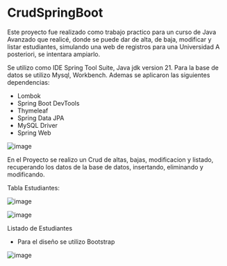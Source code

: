 # CrudSpringBoot

Este proyecto fue realizado como trabajo practico para un curso de Java Avanzado que realicé, donde se puede dar de alta, de baja, modificar y listar estudiantes, simulando una web de registros para una Universidad A posteriori, se intentara ampiarlo.

Se utilizo como IDE Spring Tool Suite, Java jdk version 21. Para la base de datos se utilizo Mysql, Workbench.
Ademas se aplicaron las siguientes dependencias:
- Lombok
- Spring Boot DevTools
- Thymeleaf
- Spring Data JPA
- MySQL Driver
- Spring Web
  
![image](https://github.com/Trini0895/CrudSpringBoot/assets/80925394/ca8b274b-0400-4b94-910c-ca5c33fac02e)


En el Proyecto se realizo un Crud de altas, bajas, modificacion y listado, recuperando los datos de la base de datos, insertando, eliminando y modificando.

Tabla Estudiantes:

![image](https://github.com/Trini0895/CrudSpringBoot/assets/80925394/f7d85608-e727-4ba2-850d-602f9a7c17a6)

![image](https://github.com/Trini0895/CrudSpringBoot/assets/80925394/ccfedb87-2138-4f6d-aa64-91877dea7b8b)

Listado de Estudiantes
- Para el diseño se utilizo Bootstrap

![image](https://github.com/Trini0895/CrudSpringBoot/assets/80925394/2c05aa6a-0eb6-4167-a9d6-9b720c19a346)


